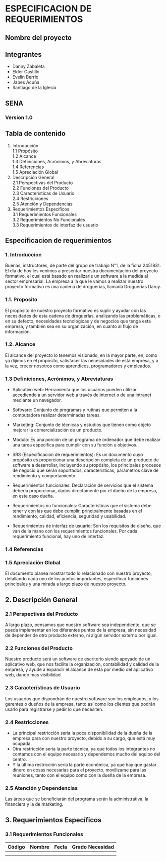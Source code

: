 # ESPECIFICACION DE REQUERIMIENTOS

## Nombre del proyecto



## Integrantes

* Danny Zabaleta
* Elder Castillo
* Evelin Berrio
* Jabes Acuña
* Santiago de la Iglesia

## SENA

### Version 1.0


## Tabla de contenido

1.	Introducción  
1.1	Propósito  
1.2	Alcance  
1.3	Definiciones, Acrónimos, y Abreviaturas  
1.4	Referencias  
1.5	Apreciación Global  
2.	Descripción General  
2.1	Perspectivas del Producto  
2.2	Funciones del Producto  
2.3	Características de Usuario  
2.4	Restricciones  
2.5	Atención y Dependencias  
3.	Requerimientos Específicos  
3.1	Requerimientos Funcionales  
3.2	Requerimientos No Funcionales  
3.3	Requerimientos de interfaz de usuario  

## Especificacion de requerimientos

### 1. Introduccion

Buenas, instructores, de parte del grupo de trabajo N°1, de la ficha 2451831. El día de hoy les venimos a presentar nuestra documentación del proyecto formativo, el cual está basado en realizarle un software a la medida al sector empresarial. La empresa a la que le vamos a realizar nuestro proyecto formativo es una cadena de droguerías, llamada Droguerías Darcy.

### 1.1. Proposito

El propósito de nuestro proyecto formativo es suplir y ayudar con las necesidades de esta cadena de droguerías, analizando las problemáticas, o en su defecto, necesidades tecnológicas y de negocios que tenga esta empresa, y también sea en su organización, en cuanto al flujo de información.

### 1.2. Alcance

El alcance del proyecto lo tenemos visionado, en la mayor parte, en, como ya dijimos en el propósito, satisfacer las necesidades de esta empresa, y a la vez, crecer nosotros como aprendices, programadores y empleados.

### 1.3	Definiciones, Acrónimos, y Abreviaturas

* Aplicativo web: Herramienta que los usuarios pueden utilizar accediendo a un servidor web a través de internet o de una intranet mediante un navegador.

* Software: Conjunto de programas y rutinas que permiten a la computadora realizar determinadas tareas.

* Marketing: Conjunto de técnicas y estudios que tienen como objeto mejorar la comercialización de un producto.

* Módulo: Es una porción de un programa de ordenador que debe realizar una tarea especifica para cumplir con su función u objetivos.

* SRS (Especificación de requerimientos): Es un documento cuyo propósito es proporcionar una descripción completa de un producto de software a desarrollar, incluyendo su propósito, los principales procesos de negocio que serán soportados, características, parámetros clave de rendimiento y comportamiento.

* Requerimientos funcionales: Declaración de servicios que el sistema debería proporcionar, dados directamente por el dueño de la empresa, en este caso dueña.

* Requerimientos no funcionales: Características que el sistema debe tener y con las que debe cumplir, principalmente basadas en el rendimiento, calidad, eficiencia, seguridad y usabilidad.


* Requerimientos de interfaz de usuario: Son los requisitos de diseño, que van de la mano con los requerimientos funcionales. Por cada requerimiento funcional, hay uno de interfaz.

### 1.4	Referencias


### 1.5	Apreciación Global

El documento planea mostrar todo lo relacionado con nuestro proyecto, detallando cada uno de los puntos importantes, especificar funciones principales y una mirada a largo plazo de nuestro proyecto.

## 2.	Descripción General

### 2.1	Perspectivas del Producto

A largo plazo, pensamos que nuestro software sea independiente, que se pueda implementar en los diferentes puntos de la empresa, sin necesidad de depender de otro producto externo, ni algún servidor externo por igual.

### 2.2	Funciones del Producto

Nuestro producto será un software de escritorio siendo apoyado de un aplicativo web, que nos facilite la organización, contabilidad y calidad de la empresa, y ayude a expandir el alcance de esta por medio del aplicativo web, dando mas visibilidad.

### 2.3	Características de Usuario

Los usuarios que dispondrán de nuestro software son los empleados, y los gerentes o dueños de la empresa, tanto así como los clientes que podrán usarlo para registrarse y pedir lo que necesiten.

### 2.4	Restricciones

* La principal restricción seria la poca disponibilidad de la dueña de la empresa para con nuestro proyecto, debido a su cargo, que está muy ocupada.
* Otra restricción seria la parte técnica, ya que todos los integrantes no contamos con el equipo necesario y dependemos mucho del equipo del centro.
* Y la última restricción seria la parte económica, ya que hay que gastar dinero en cosas necesarias para el proyecto, movilizarse para las reuniones, tanto con el equipo como con la dueña de la empresa.

### 2.5	Atención y Dependencias

Las áreas que se beneficiarán del programa serán la administrativa, la financiera y la de marketing.

## 3.	Requerimientos Específicos 

### 3.1	Requerimientos Funcionales

| Código | Nombre | Fecla | Grado Necesidad |
|--------|--------|-------|-----------------|
|        |        |       |                 |
|        |                                  |

